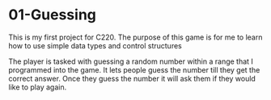 # 01-Guessing
This is my first project for C220. The purpose of this game is for me to learn how to use simple data types and control structures

The player is tasked with guessing a random number within a range that I programmed into the game. It lets people guess the number till they get the correct answer. Once they guess the number it will ask them if they would like to play again.
